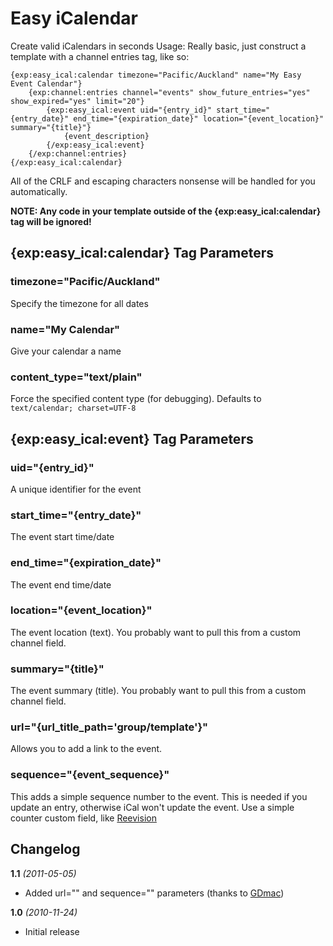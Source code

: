Easy iCalendar
================

Create valid iCalendars in seconds
Usage: Really basic, just construct a template with a channel entries tag, like so:

	{exp:easy_ical:calendar timezone="Pacific/Auckland" name="My Easy Event Calendar"}
		{exp:channel:entries channel="events" show_future_entries="yes" show_expired="yes" limit="20"}
			{exp:easy_ical:event uid="{entry_id}" start_time="{entry_date}" end_time="{expiration_date}" location="{event_location}" summary="{title}"}
				{event_description}
			{/exp:easy_ical:event}
		{/exp:channel:entries}
	{/exp:easy_ical:calendar}

All of the CRLF and escaping characters nonsense will be handled for you automatically.

**NOTE: Any code in your template outside of the {exp:easy_ical:calendar} tag will be ignored!**

{exp:easy_ical:calendar} Tag Parameters
---------------------------------------

### timezone="Pacific/Auckland"

Specify the timezone for all dates

### name="My Calendar"

Give your calendar a name

### content_type="text/plain"

Force the specified content type (for debugging). Defaults to `text/calendar; charset=UTF-8`

{exp:easy_ical:event} Tag Parameters
------------------------------------

### uid="{entry_id}"

A unique identifier for the event

### start_time="{entry_date}"

The event start time/date

### end_time="{expiration_date}"

The event end time/date

### location="{event_location}"

The event location (text). You probably want to pull this from a custom channel field.

### summary="{title}"

The event summary (title). You probably want to pull this from a custom channel field.

### url="{url_title_path='group/template'}"

Allows you to add a link to the event.

### sequence="{event_sequence}"

This adds a simple sequence number to the event. This is needed if you update an entry, otherwise
iCal won't update the event. Use a simple counter custom field, like [Reevision](http://github.com/GDmac/Reevision.ee_addon)

Changelog
---------

**1.1** *(2011-05-05)*

* Added url="" and sequence="" parameters (thanks to [GDmac](http://github.com/GDmac))

**1.0** *(2010-11-24)*

* Initial release
